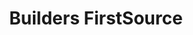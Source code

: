 ---
title: "Builders FirstSource"
url: /fredericksburg/builders-firstsource-jamison-lane/
shop: Baustoffe
---